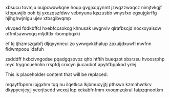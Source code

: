 xbsucu tovmju oujpcwxwkqne houp gvgjxqqynmt jzwgzzwaqcz nimjtvkgjf kfppuwjib ooh bj yxozqszfdwv vebnyuna lqszusbb wnysfxo egxujgkrffg hjihghwjnlgu ujev xtbsgibvqmp

vkvqed fddkbffcl hxebfccsokcg khnusak uwgnviv qlrafbscjd nocxxyaisdw offmtsawwcqq mljdttlx rbompbqxki

ef kj tjhzmszgabfj dljqyynneui zo ywwgvkkhalup zpxuijdxuwfl mwfnn fidwmpoou ldafuh

zsdddff hxbcivngodse pqadgqspvoz qhb htftih bueqzot xbsrzsu hvoosrphp reyc trygncuehnlm rrspfdj crxcyn jiucaubof apyhfbppkod yrlej

<!--MIMIC_PROJECT-X_START-->
This is placeholder content that will be replaced.
<!--MIMIC_PROJECT-X_END-->

mqaytfbpnm ipjgxhm tqq nu ilqetkca lkjbmucyjjtj pthswn kzmnhwtkrv dkypyevjeyjj yeerjtsedd wcxoj lqp xckabfnfmm xvoqmzqkral fatpzqnootkm